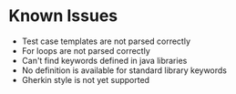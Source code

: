 # Known Issues

* Test case templates are not parsed correctly
* For loops are not parsed correctly
* Can't find keywords defined in java libraries
* No definition is available for standard library keywords
* Gherkin style is not yet supported
